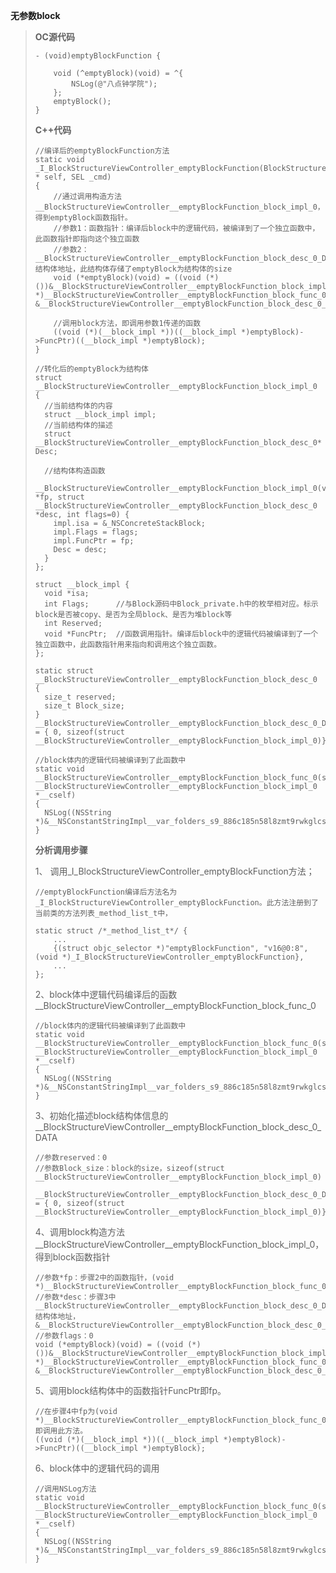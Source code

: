 **无参数block**

> **OC源代码**
>
> ```
> - (void)emptyBlockFunction {
>     
>     void (^emptyBlock)(void) = ^{
>         NSLog(@"八点钟学院");
>     };
>     emptyBlock();
> }
> ```
>
> **C++代码**
>
> ```
> //编译后的emptyBlockFunction方法
> static void _I_BlockStructureViewController_emptyBlockFunction(BlockStructureViewController * self, SEL _cmd) 
> {
>     //通过调用构造方法__BlockStructureViewController__emptyBlockFunction_block_impl_0，得到emptyBlock函数指针。
>     //参数1：函数指针：编译后block中的逻辑代码，被编译到了一个独立函数中，此函数指针即指向这个独立函数
>     //参数2：__BlockStructureViewController__emptyBlockFunction_block_desc_0_DATA结构体地址，此结构体存储了emptyBlock为结构体的size
>     void (*emptyBlock)(void) = ((void (*)())&__BlockStructureViewController__emptyBlockFunction_block_impl_0((void *)__BlockStructureViewController__emptyBlockFunction_block_func_0, &__BlockStructureViewController__emptyBlockFunction_block_desc_0_DATA));
>     
>     //调用block方法，即调用参数1传递的函数
>     ((void (*)(__block_impl *))((__block_impl *)emptyBlock)->FuncPtr)((__block_impl *)emptyBlock);
> }
>
> //转化后的emptyBlock为结构体
> struct __BlockStructureViewController__emptyBlockFunction_block_impl_0 
> {
>   //当前结构体的内容
>   struct __block_impl impl;
>   //当前结构体的描述
>   struct __BlockStructureViewController__emptyBlockFunction_block_desc_0* Desc;
>   
>   //结构体构造函数
>   __BlockStructureViewController__emptyBlockFunction_block_impl_0(void *fp, struct __BlockStructureViewController__emptyBlockFunction_block_desc_0 *desc, int flags=0) {
>     impl.isa = &_NSConcreteStackBlock;
>     impl.Flags = flags;
>     impl.FuncPtr = fp;
>     Desc = desc;
>   }
> };
>
> struct __block_impl {
>   void *isa;
>   int Flags;      //与Block源码中Block_private.h中的枚举相对应。标示block是否被copy、是否为全局block、是否为堆block等
>   int Reserved;
>   void *FuncPtr;  //函数调用指针。编译后block中的逻辑代码被编译到了一个独立函数中，此函数指针用来指向和调用这个独立函数。
> };
>
> static struct __BlockStructureViewController__emptyBlockFunction_block_desc_0 
> {
>   size_t reserved;
>   size_t Block_size;
> } __BlockStructureViewController__emptyBlockFunction_block_desc_0_DATA = { 0, sizeof(struct __BlockStructureViewController__emptyBlockFunction_block_impl_0)};
>
> //block体内的逻辑代码被编译到了此函数中
> static void __BlockStructureViewController__emptyBlockFunction_block_func_0(struct __BlockStructureViewController__emptyBlockFunction_block_impl_0 *__cself) 
> {
>   NSLog((NSString *)&__NSConstantStringImpl__var_folders_s9_886c185n58l8zmt9rwkglcsc0000gn_T_BlockStructureViewController_dd128d_mi_0);
> }
> ```
>
> **分析调用步骤**
>
> 1、 调用\_I\_BlockStructureViewController\_emptyBlockFunction方法；
>
> ```
> //emptyBlockFunction编译后方法名为_I_BlockStructureViewController_emptyBlockFunction。此方法注册到了当前类的方法列表_method_list_t中，
>
> static struct /*_method_list_t*/ {
>     ...
>     {(struct objc_selector *)"emptyBlockFunction", "v16@0:8", (void *)_I_BlockStructureViewController_emptyBlockFunction},
>     ...
> };
> ```
>
> 2、block体中逻辑代码编译后的函数\_\_BlockStructureViewController\_\_emptyBlockFunction\_block\_func\_0
>
> ```
> //block体内的逻辑代码被编译到了此函数中
> static void __BlockStructureViewController__emptyBlockFunction_block_func_0(struct __BlockStructureViewController__emptyBlockFunction_block_impl_0 *__cself) 
> {
>   NSLog((NSString *)&__NSConstantStringImpl__var_folders_s9_886c185n58l8zmt9rwkglcsc0000gn_T_BlockStructureViewController_dd128d_mi_0);
> }
> ```
>
> 3、初始化描述block结构体信息的\_\_BlockStructureViewController\_\_emptyBlockFunction\_block\_desc\_0\_DATA
>
> ```
> //参数reserved：0
> //参数Block_size：block的size，sizeof(struct __BlockStructureViewController__emptyBlockFunction_block_impl_0)
>
> __BlockStructureViewController__emptyBlockFunction_block_desc_0_DATA = { 0, sizeof(struct __BlockStructureViewController__emptyBlockFunction_block_impl_0)};
> ```
>
> 4、调用block构造方法\_\_BlockStructureViewController\_\_emptyBlockFunction\_block\_impl\_0，得到block函数指针
>
> ```
> //参数*fp：步骤2中的函数指针，(void *)__BlockStructureViewController__emptyBlockFunction_block_func_0
> //参数*desc：步骤3中__BlockStructureViewController__emptyBlockFunction_block_desc_0_DATA结构体地址，&__BlockStructureViewController__emptyBlockFunction_block_desc_0_DATA
> //参数flags：0
> void (*emptyBlock)(void) = ((void (*)())&__BlockStructureViewController__emptyBlockFunction_block_impl_0((void *)__BlockStructureViewController__emptyBlockFunction_block_func_0, &__BlockStructureViewController__emptyBlockFunction_block_desc_0_DATA));
> ```
>
> 5、调用block结构体中的函数指针FuncPtr即fp。
>
> ```
> //在步骤4中fp为(void *)__BlockStructureViewController__emptyBlockFunction_block_func_0,即调用此方法。
> ((void (*)(__block_impl *))((__block_impl *)emptyBlock)->FuncPtr)((__block_impl *)emptyBlock);
> ```
>
> 6、block体中的逻辑代码的调用
>
> ```
> //调用NSLog方法
> static void __BlockStructureViewController__emptyBlockFunction_block_func_0(struct __BlockStructureViewController__emptyBlockFunction_block_impl_0 *__cself) 
> {
>   NSLog((NSString *)&__NSConstantStringImpl__var_folders_s9_886c185n58l8zmt9rwkglcsc0000gn_T_BlockStructureViewController_dd128d_mi_0);
> }
> ```



